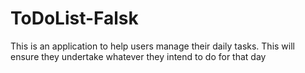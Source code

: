 # ToDoList-Falsk
This is an application to help users manage their daily tasks. This will ensure they undertake whatever they intend to do for that day
